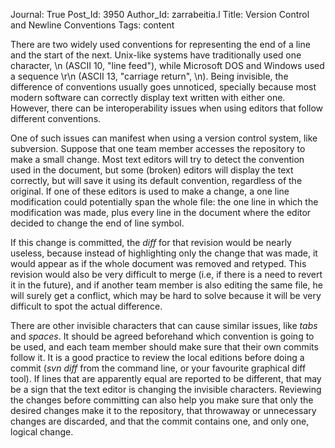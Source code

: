 Journal: True
Post_Id: 3950
Author_Id: zarrabeitia.l
Title: Version Control and Newline Conventions
Tags: content

<p>There are two widely used conventions for representing the end of a line and the start of the next. Unix-like systems have traditionally used one character, \n (ASCII 10, "line feed"), while Microsoft DOS and Windows used a sequence \r\n (ASCII 13, "carriage return", \n). Being invisible, the difference of conventions usually goes unnoticed, specially because most modern software can correctly display text written with either one. However, there can be interoperability issues when using editors that follow different conventions.</p>
<p>One of such issues can manifest when using a version control system, like subversion. Suppose that one team member accesses the repository to make a small change. Most text editors will try to detect the convention used in the document, but some (broken) editors will display the text correctly, but will save it using its default convention, regardless of the original. If one of these editors is used to make a change, a one line modification could potentially span the whole file: the one line in which the modification was made, plus every line in the document where the editor decided to change the end of line symbol.</p>
<p>If this change is committed, the <em>diff</em> for that revision would be nearly useless, because instead of highlighting only the change that was made, it would appear as if the whole document was removed and retyped. This revision would also be very difficult to merge (i.e, if there is a need to revert it in the future), and if another team member is also editing the same file, he will surely get a conflict, which may be hard to solve because it will be very difficult to spot the actual difference.</p>
<p>There are other invisible characters that can cause similar issues, like <em>tabs</em> and <em>spaces</em>. It should be agreed beforehand which convention is going to be used, and each team member should make sure that their own commits follow it. It is a good practice to review the local editions before doing a commit (<em>svn diff</em> from the command line, or your favourite graphical diff tool). If lines that are apparently equal are reported to be different, that may be a sign that the text editor is changing the invisible characters. Reviewing the changes before committing can also help you make sure that only the desired changes make it to the repository, that throwaway or unnecessary changes are discarded, and that the commit contains one, and only one, logical change.</p>
